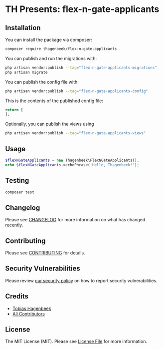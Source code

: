 # TH Presents: flex-n-gate-applicants

## Installation

You can install the package via composer:

```bash
composer require thagenbeek/flex-n-gate-applicants
```

You can publish and run the migrations with:

```bash
php artisan vendor:publish --tag="flex-n-gate-applicants-migrations"
php artisan migrate
```

You can publish the config file with:

```bash
php artisan vendor:publish --tag="flex-n-gate-applicants-config"
```

This is the contents of the published config file:

```php
return [
];
```

Optionally, you can publish the views using

```bash
php artisan vendor:publish --tag="flex-n-gate-applicants-views"
```

## Usage

```php
$flexNGateApplicants = new Thagenbeek\FlexNGateApplicants();
echo $flexNGateApplicants->echoPhrase('Hello, Thagenbeek!');
```

## Testing

```bash
composer test
```

## Changelog

Please see [CHANGELOG](CHANGELOG.md) for more information on what has changed recently.

## Contributing

Please see [CONTRIBUTING](.github/CONTRIBUTING.md) for details.

## Security Vulnerabilities

Please review [our security policy](../../security/policy) on how to report security vulnerabilities.

## Credits

- [Tobias Hagenbeek](https://github.com/thagenbeek)
- [All Contributors](../../contributors)

## License

The MIT License (MIT). Please see [License File](LICENSE.md) for more information.
